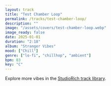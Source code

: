 ```yaml
---
layout: track
title: "Test Chamber Loop"
permalink: /tracks/test-chamber-loop/
description: ""
image: "/assets/covers/test-chamber-loop.webp"
image_ready: false
date: 2025-01-01
duration: "2:18"
album: "Stranger Vibes"
mood: ["Chill"]
genre: ["lo-fi", "chillhop", "ambient"]
bpm: 83
key: "C"
---
```


Explore more vibes in the [StudioRich track library](/tracks/).
